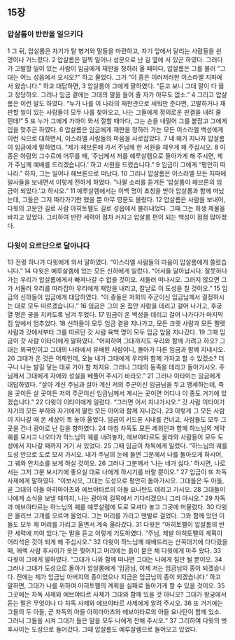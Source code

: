 ## 15장
### 압살롬이 반란을 일으키다
1 그 뒤, 압살롬은 자기가 탈 병거와 말들을 마련하고, 자기 앞에서 달리는 사람들을 쉰 명이나 거느렸다.
2 압살롬은 일찍 일어나 성문으로 난 길 옆에 서 있곤 하였다. 그러다가 고발할 일이 있는 사람이 임금에게 재판을 청하러 올 때마다, 압살롬은 그를 불러 “그대는 어느 성읍에서 오시오?” 하고 물었다. 그가 “이 종은 이러저러한 이스라엘 지파에서 왔습니다.” 하고 대답하면,
3 압살롬이 그에게 말하였다. “듣고 보니 그대 말이 다 옳고 정당하오. 그러나 임금 곁에는 그대의 말을 들어 줄 자가 아무도 없소.”
4 그리고 압살롬은 이런 말도 하였다. “누가 나를 이 나라의 재판관으로 세워만 준다면, 고발하거나 재판할 일이 있는 사람들이 모두 나를 찾아오고, 나는 그들에게 정의로운 판결을 내려 줄 텐데!”
5 또 누가 그에게 가까이 와서 절할 때마다, 그는 손을 내밀어 그를 붙잡고 그에게 입을 맞추곤 하였다.
6 압살롬은 임금에게 재판을 청하러 가는 모든 이스라엘 백성에게 이런 식으로 대하면서, 이스라엘 사람들의 마음을 사로잡았다.
7 네 해가 지나자 압살롬이 임금에게 말하였다. “제가 헤브론에 가서 주님께 한 서원을 채우게 해 주십시오.
8 이 종은 아람의 그수르에 머무를 때, ‘주님께서 저를 예루살렘으로 돌아가게 해 주시면, 제가 주님께 예배를 드리겠습니다.’ 하고 서원을 드렸습니다.”
9 임금이 그에게 “평안히 떠나라.” 하자, 그는 일어나 헤브론으로 떠났다.
10 그러나 압살롬은 이스라엘 모든 지파에 밀사들을 보내면서 이렇게 전하게 하였다. “나팔 소리를 듣거든 ‘압살롬이 헤브론의 임금이 되었다.’고 하시오.”
11 예루살렘에서는 이백 명이 초청을 받아 압살롬과 함께 떠났는데, 그들은 그저 따라가기만 했을 뿐 아무 영문도 몰랐다.
12 압살롬은 사람을 보내어, 다윗의 고문인 길로 사람 아히토펠도 길로 성읍에서 불러내었다. 그때 그는 희생 제물을 바치고 있었다. 그리하여 반란 세력이 점차 커지고 압살롬 편이 되는 백성이 점점 많아졌다.
### 다윗이 요르단으로 달아나다
13 전령 하나가 다윗에게 와서 말하였다. “이스라엘 사람들의 마음이 압살롬에게 쏠렸습니다.”
14 다윗은 예루살렘에 있는 모든 신하에게 일렀다. “어서들 달아납시다. 잘못하다가는 우리가 압살롬에게서 빠져나갈 수 없을 것이오. 서둘러 떠나시오. 그러지 않으면 그가 서둘러 우리를 따라잡아 우리에게 재앙을 내리고, 칼날로 이 도성을 칠 것이오.”
15 임금의 신하들이 임금에게 대답하였다. “이 종들은 저희의 주군이신 임금님께서 결정하시는 대로 모두 따르겠습니다.”
16 임금은 그의 온 집안 사람을 데리고 걸어 나가고, 후궁 열 명은 궁을 지키도록 남겨 두었다.
17 임금이 온 백성을 데리고 걸어 나가다가 마지막 집 앞에서 멈추었다.
18 신하들이 모두 임금 곁을 지나가고, 모든 크렛 사람과 모든 펠렛 사람과 갓에서부터 그를 따르던 갓 사람 육백 명이 모두 임금 앞을 지나갔다.
19 그때 임금이 갓 사람 이타이에게 말하였다. “어찌하여 그대까지도 우리와 함께 가려고 하오? 그대는 외국인이고 그대의 나라에서 유배된 사람이니, 돌아가 다른 임금과 함께 지내시오.
20 그대가 온 것은 어제인데, 오늘 내가 그대에게 우리와 함께 가자고 할 수 있겠소? 더구나 나는 발길 닿는 대로 가야 할 처지요. 그러니 그대의 동족을 데리고 돌아가시오. 주님께서 그대에게 자애와 성실을 베풀어 주시기 바라오.”
21 그러나 이타이는 임금에게 대답하였다. “살아 계신 주님과 살아 계신 저의 주군이신 임금님을 두고 맹세하는데, 죽을 곳이든 살 곳이든 저의 주군이신 임금님께서 계시는 곳이면 어디나 이 종도 거기에 있겠습니다.”
22 다윗이 이타이에게 일렀다. “그러면 어서 지나가시오.” 갓 사람 이타이가 자기의 모든 부하와 자기에게 딸린 모든 아이와 함께 지나갔다.
23 이렇게 그 모든 사람이 지나갈 때 온 세상이 목 놓아 울었다. 임금이 키드론 시내를 건너고, 사람들도 모두 그곳을 건너 광야로 난 길을 향하였다.
24 마침 차독도 모든 레위인과 함께 하느님의 계약 궤를 모시고 나오다가 하느님의 궤를 내려놓자, 에브야타르도 올라와 사람들이 모두 도성에서 지나갈 때까지 거기 서 있었다.
25 그때 임금이 차독에게 일렀다. “하느님의 궤를 도성 안으로 도로 모셔 가시오. 내가 주님의 눈에 들면 그분께서 나를 돌아오게 하시어, 그 궤와 안치소를 보게 하실 것이오.
26 그러나 그분께서 ‘나는 네가 싫다.’ 하시면, 나로서는 그저 그분 보시기에 좋으실 대로 나에게 하시기를 바랄 뿐이오.”
27 임금이 또 차독 사제에게 말하였다. “이보시오, 그대는 도성으로 평안히 돌아가시오. 그대들은 두 아들, 곧 그대의 아들 아히마아츠와 에브야타르의 아들 요나탄도 데리고 가시오.
28 그대들이 나에게 소식을 보낼 때까지, 나는 광야의 길목에서 기다리겠으니 그리 아시오.”
29 차독과 에브야타르는 하느님의 궤를 예루살렘에 도로 모셔다 놓고 그곳에 머물렀다.
30 다윗은 올리브 고개를 오르며 울었다. 그는 머리를 가리고 맨발로 걸었다. 그와 함께 있던 이들도 모두 제 머리를 가리고 울면서 계속 올라갔다.
31 다윗은 “아히토펠이 압살롬의 반란 세력에 끼여 있다.”는 말을 듣고 이렇게 기도하였다. “주님, 제발 아히토펠의 계획이 어리석은 것이 되게 해 주십시오.”
32 다윗이 하느님께 예배드리는 산꼭대기에 다다랐을 때, 에렉 사람 후사이가 옷은 찢어지고 머리에는 흙이 묻은 채 다윗에게 마주 왔다.
33 다윗이 그에게 말하였다. “그대가 나와 함께 떠나면 그대는 나에게 짐만 될 뿐이오.
34 그러나 그대가 도성으로 돌아가 압살롬에게 ‘임금님, 이제 저는 임금님의 종이 되겠습니다. 전에는 제가 임금님 아버지의 종이었으나 지금은 임금님의 종이 되겠습니다.’ 하고 말하면, 그대가 나를 위하여 아히토펠의 계획을 실패로 돌아가게 할 수 있을 것이오.
35 그곳에는 차독 사제와 에브야타르 사제가 그대와 함께 있을 것 아니오? 그대가 왕궁에서 듣는 말은 무엇이나 다 차독 사제와 에브야타르 사제에게 알려 주시오.
36 또 거기에는 그들의 두 아들, 곧 차독의 아들 아히마아츠와 에브야타르의 아들 요나탄이 함께 있소. 그러니 그들을 시켜 그대가 들은 말을 모두 나에게 전해 주시오.”
37 그리하여 다윗의 벗 후사이는 도성으로 들어갔다. 그때 압살롬도 예루살렘으로 들어오고 있었다.
